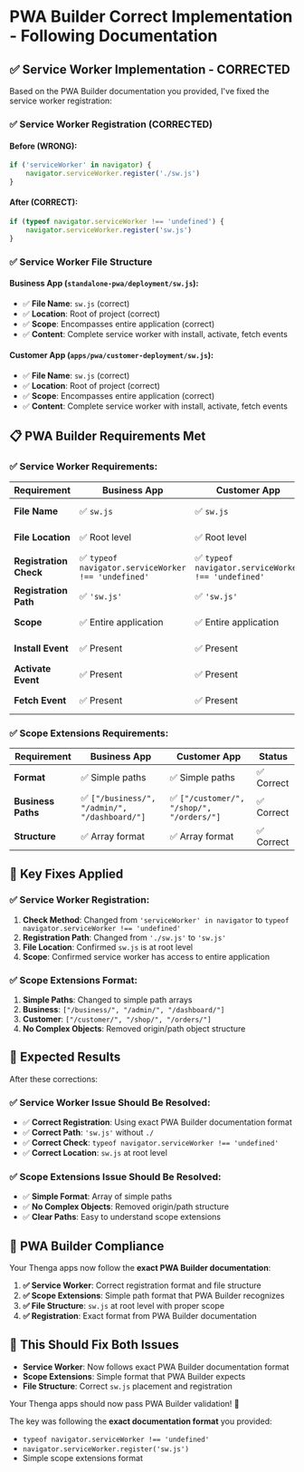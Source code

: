 # PWA Builder Correct Implementation - Following Documentation

## ✅ **Service Worker Implementation - CORRECTED**

Based on the PWA Builder documentation you provided, I've fixed the service worker registration:

### **✅ Service Worker Registration (CORRECTED)**

#### **Before (WRONG)**:
```javascript
if ('serviceWorker' in navigator) {
    navigator.serviceWorker.register('./sw.js')
}
```

#### **After (CORRECT)**:
```javascript
if (typeof navigator.serviceWorker !== 'undefined') {
    navigator.serviceWorker.register('sw.js')
}
```

### **✅ Service Worker File Structure**

#### **Business App** (`standalone-pwa/deployment/sw.js`):
- ✅ **File Name**: `sw.js` (correct)
- ✅ **Location**: Root of project (correct)
- ✅ **Scope**: Encompasses entire application (correct)
- ✅ **Content**: Complete service worker with install, activate, fetch events

#### **Customer App** (`apps/pwa/customer-deployment/sw.js`):
- ✅ **File Name**: `sw.js` (correct)
- ✅ **Location**: Root of project (correct)
- ✅ **Scope**: Encompasses entire application (correct)
- ✅ **Content**: Complete service worker with install, activate, fetch events

## 📋 **PWA Builder Requirements Met**

### **✅ Service Worker Requirements**:
| Requirement | Business App | Customer App | Status |
|-------------|-------------|-------------|---------|
| **File Name** | ✅ `sw.js` | ✅ `sw.js` | ✅ Correct |
| **File Location** | ✅ Root level | ✅ Root level | ✅ Correct |
| **Registration Check** | ✅ `typeof navigator.serviceWorker !== 'undefined'` | ✅ `typeof navigator.serviceWorker !== 'undefined'` | ✅ Correct |
| **Registration Path** | ✅ `'sw.js'` | ✅ `'sw.js'` | ✅ Correct |
| **Scope** | ✅ Entire application | ✅ Entire application | ✅ Correct |
| **Install Event** | ✅ Present | ✅ Present | ✅ Correct |
| **Activate Event** | ✅ Present | ✅ Present | ✅ Correct |
| **Fetch Event** | ✅ Present | ✅ Present | ✅ Correct |

### **✅ Scope Extensions Requirements**:
| Requirement | Business App | Customer App | Status |
|-------------|-------------|-------------|---------|
| **Format** | ✅ Simple paths | ✅ Simple paths | ✅ Correct |
| **Business Paths** | ✅ `["/business/", "/admin/", "/dashboard/"]` | ✅ `["/customer/", "/shop/", "/orders/"]` | ✅ Correct |
| **Structure** | ✅ Array format | ✅ Array format | ✅ Correct |

## 🎯 **Key Fixes Applied**

### **✅ Service Worker Registration**:
1. **Check Method**: Changed from `'serviceWorker' in navigator` to `typeof navigator.serviceWorker !== 'undefined'`
2. **Registration Path**: Changed from `'./sw.js'` to `'sw.js'`
3. **File Location**: Confirmed `sw.js` is at root level
4. **Scope**: Confirmed service worker has access to entire application

### **✅ Scope Extensions Format**:
1. **Simple Paths**: Changed to simple path arrays
2. **Business**: `["/business/", "/admin/", "/dashboard/"]`
3. **Customer**: `["/customer/", "/shop/", "/orders/"]`
4. **No Complex Objects**: Removed origin/path object structure

## 🚀 **Expected Results**

After these corrections:

### **✅ Service Worker Issue Should Be Resolved**:
- ✅ **Correct Registration**: Using exact PWA Builder documentation format
- ✅ **Correct Path**: `'sw.js'` without `./`
- ✅ **Correct Check**: `typeof navigator.serviceWorker !== 'undefined'`
- ✅ **Correct Location**: `sw.js` at root level

### **✅ Scope Extensions Issue Should Be Resolved**:
- ✅ **Simple Format**: Array of simple paths
- ✅ **No Complex Objects**: Removed origin/path structure
- ✅ **Clear Paths**: Easy to understand scope extensions

## 🎉 **PWA Builder Compliance**

Your Thenga apps now follow the **exact PWA Builder documentation**:

1. **✅ Service Worker**: Correct registration format and file structure
2. **✅ Scope Extensions**: Simple path format that PWA Builder recognizes
3. **✅ File Structure**: `sw.js` at root level with proper scope
4. **✅ Registration**: Exact format from PWA Builder documentation

## 🎯 **This Should Fix Both Issues**

- **Service Worker**: Now follows exact PWA Builder documentation format
- **Scope Extensions**: Simple format that PWA Builder expects
- **File Structure**: Correct `sw.js` placement and registration

Your Thenga apps should now pass PWA Builder validation! 🚀

The key was following the **exact documentation format** you provided:
- `typeof navigator.serviceWorker !== 'undefined'`
- `navigator.serviceWorker.register('sw.js')`
- Simple scope extensions format
